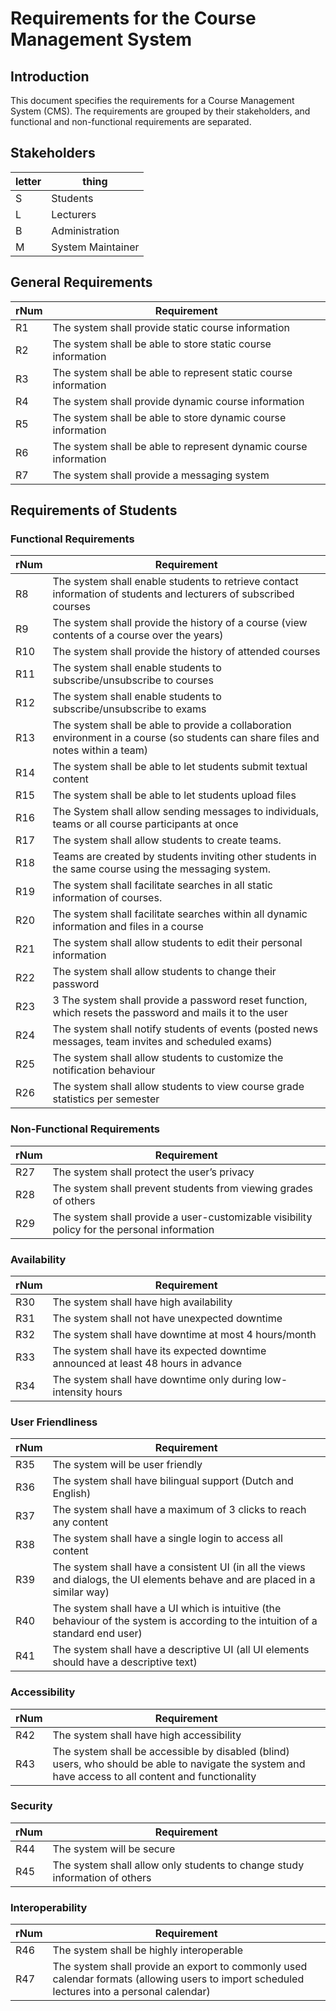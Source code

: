 # Requirements for the Course Management System

## Introduction

This document specifies the requirements for a Course Management System (CMS). The requirements are grouped by their stakeholders, and functional and non-functional requirements are separated. 

## Stakeholders
letter|thing
--- | ---
S|Students
L|Lecturers
B|Administration
M|System Maintainer

## General Requirements

rNum|Requirement
--- | ---
R1|The system shall provide static course information
R2|The system shall be able to store static course information
R3|The system shall be able to represent static course information 
R4|The system shall provide dynamic course information 
R5|The system shall be able to store dynamic course information 
R6|The system shall be able to represent dynamic course information 
R7|The system shall provide a messaging system 

## Requirements of Students

### Functional Requirements


rNum|Requirement
--- | ---
R8|The system shall enable students to retrieve contact information of students and lecturers of subscribed courses 
R9|The system shall provide the history of a course (view contents of a course over the years) 
R10|The system shall provide the history of attended courses 
R11|The system shall enable students to subscribe/unsubscribe to courses
R12|The system shall enable students to subscribe/unsubscribe to exams 
R13|The system shall be able to provide a collaboration environment in a course (so students can share files and notes within a team) 
R14|The system shall be able to let students submit textual content 
R15|The system shall be able to let students upload files 
R16|The System shall allow sending messages to individuals, teams or all course participants at once 
R17|The system shall allow students to create teams. 
R18|Teams are created by students inviting other students in the same course using the messaging system. 
R19|The system shall facilitate searches in all static information of courses. 
R20|The system shall facilitate searches within all dynamic information and files in a course 
R21|The system shall allow students to edit their personal information
R22|The system shall allow students to change their password 
R23|3 The system shall provide a password reset function, which resets the password and mails it to the user 
R24|The system shall notify students of events (posted news messages, team invites and scheduled exams) 
R25|The system shall allow students to customize the notification behaviour 
R26|The system shall allow students to view course grade statistics per semester 

### Non-Functional Requirements

rNum|Requirement
--- | ---
R27|The system shall protect the user’s privacy 
R28|The system shall prevent students from viewing grades of others 
R29|The system shall provide a user-customizable visibility policy for the personal information

### Availability

rNum|Requirement
--- | ---
R30|The system shall have high availability 
R31|The system shall not have unexpected downtime 
R32|The system shall have downtime at most 4 hours/month 
R33|The system shall have its expected downtime announced at least 48 hours in advance 
R34|The system shall have downtime only during low-intensity hours 

### User Friendliness

rNum|Requirement
--- | ---
R35|The system will be user friendly
R36|The system shall have bilingual support (Dutch and English) 
R37|The system shall have a maximum of 3 clicks to reach any content
R38|The system shall have a single login to access all content 
R39|The system shall have a consistent UI (in all the views and dialogs, the UI elements behave and are placed in a similar way) 
R40|The system shall have a UI which is intuitive (the behaviour of the system is according to the intuition of a standard end user) 
R41|The system shall have a descriptive UI (all UI elements should have a descriptive text) 

### Accessibility

rNum|Requirement
--- | ---
R42|The system shall have high accessibility 
R43|The system shall be accessible by disabled (blind) users, who should be able to navigate the system and have access to all content and functionality

### Security 

rNum|Requirement
--- | ---
R44| The system will be secure 
R45|The system shall allow only students to change study information of others 

### Interoperability

rNum|Requirement
--- | ---
R46|The system shall be highly interoperable 
R47|The system shall provide an export to commonly used calendar formats (allowing users to import scheduled lectures into a personal calendar) 